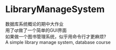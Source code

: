 # LibraryManageSystem
数据库系统概论的期中大作业 </br>
用了qt做了一个简单的GUI界面</br>
如果做一个图书管理系统，似乎用命令行才更麻烦?</br>
A simple library manage system, database course
